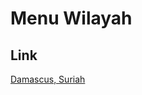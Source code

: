 # Menu Wilayah

## Link

[Damascus, Suriah](https://github.com/gigit-pemilu/pemilu-2024-99-luar-negeri/tree/main/pileg-dpr/hitung-suara/sub/99-luar-negeri/sub/32-damascus-suriah/sub/01-damascus-suriah/sub/0001-damascus-suriah)

